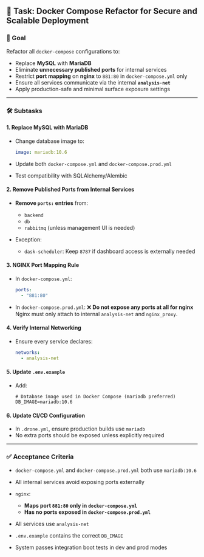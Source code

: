 ## 🔧 Task: Docker Compose Refactor for Secure and Scalable Deployment

### 🎯 Goal

Refactor all `docker-compose` configurations to:

* Replace **MySQL** with **MariaDB**
* Eliminate **unnecessary published ports** for internal services
* Restrict **port mapping** on **nginx** to `881:80` in `docker-compose.yml` only
* Ensure all services communicate via the internal **`analysis-net`**
* Apply production-safe and minimal surface exposure settings

---

### 🛠️ Subtasks

#### 1. Replace MySQL with MariaDB

* Change database image to:

  ```yaml
  image: mariadb:10.6
  ```
* Update both `docker-compose.yml` and `docker-compose.prod.yml`
* Test compatibility with SQLAlchemy/Alembic

#### 2. Remove Published Ports from Internal Services

* **Remove `ports:` entries** from:

  * `backend`
  * `db`
  * `rabbitmq` (unless management UI is needed)
* Exception:

  * `dask-scheduler`: Keep `8787` if dashboard access is externally needed

#### 3. NGINX Port Mapping Rule

* In `docker-compose.yml`:

  ```yaml
  ports:
    - "881:80"
  ```
* In `docker-compose.prod.yml`:
  ❌ **Do not expose any ports at all for nginx**
  Nginx must only attach to internal `analysis-net` and `nginx_proxy`.

#### 4. Verify Internal Networking

* Ensure every service declares:

  ```yaml
  networks:
    - analysis-net
  ```

#### 5. Update `.env.example`

* Add:

  ```env
  # Database image used in Docker Compose (mariadb preferred)
  DB_IMAGE=mariadb:10.6
  ```

#### 6. Update CI/CD Configuration

* In `.drone.yml`, ensure production builds use `mariadb`
* No extra ports should be exposed unless explicitly required

---

### ✅ Acceptance Criteria

* `docker-compose.yml` and `docker-compose.prod.yml` both use `mariadb:10.6`
* All internal services avoid exposing ports externally
* `nginx`:

  * **Maps port `881:80` only in `docker-compose.yml`**
  * **Has no ports exposed in `docker-compose.prod.yml`**
* All services use `analysis-net`
* `.env.example` contains the correct `DB_IMAGE`
* System passes integration boot tests in dev and prod modes
